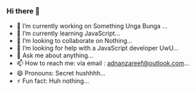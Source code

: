 ### Hi there 👋

- 🔭 I’m currently working on Something Unga Bunga ...
- 🌱 I’m currently learning JavaScript...
- 👯 I’m looking to collaborate on Nothing...
- 🤔 I’m looking for help with a JavaScript developer UwU...
- 💬 Ask me about anything...
- 📫 How to reach me: via email : adnanzareef@outlook.com...
- 😄 Pronouns: Secret hushhhh...
- ⚡ Fun fact: Huh nothing...
